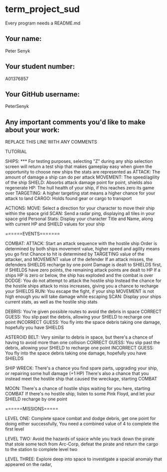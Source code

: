 # term_project_sud

Every program needs a README.md

## Your name:

Peter Senyk

## Your student number:

A01376857

## Your GitHub username:

PeterSenyk

## Any important comments you'd like to make about your work:

REPLACE THIS LINE WITH ANY COMMENTS


TUTORIAL

SHIPS:
    *** For testing purposes, selecting "Z" during any ship selection screen will return a test ship that makes gameplay easy
    when given the opportunity to choose new ships the stats are represented as
    ATTACK: The amount of damage a ship can do per attack
    MOVEMENT: The speed/agility of the ship
    SHIELD: Absorbs attack damage point for point, shields also regenerate
    HP: The hull health of your ship, if this reaches zero its game over
    TARGETING: A higher targeting stat means a higher chance for your attack to land
    CARGO: Holds found gear or cargo to transport

ACTIONS:
    MOVE: Select a direction for your character to move their ship within the space grid
    SCAN: Send a radar ping, displaying all tiles in your space grid
    Personal Stats: Display your character Title and Name, along with current HP and SHIELD values for your ship

======EVENTS=======

COMBAT:
    ATTACK: Start an attack sequence with the hostile ship
            Order is determined by both ships movement value, higher speed and agility means you go first
            Chance to hit is determined by TARGETING value of the attacker, and MOVEMENT value of the defender
                If an attack misses, the defenders SHIELDS recharge by one point
            Damage is dealt to SHIELDS first, if SHIELDS have zero points, the remaining attack points are dealt to HP
            If a ships HP is zero or below, the ship has exploded and the combat is over
    DODGE: You do not attempt to attack the hostile ship
            Instead the chance for the hostile ships attack to miss increases, giving you a chance to recharge your SHIELDS
    RUN: You escape the fight, if your ship MOVEMENT is not high enough you will take damage while escaping
    SCAN: Display your ships current stats, as well as the hostile ship stats

DEBRIS:
    You're given possible routes to avoid the debris in space
    CORRECT GUESS: You slip past the debris, allowing your SHIELD to recharge one point
    INCORRECT GUESS: You fly into the space debris taking one damage, hopefully you have SHIELDS

ASTEROID BELT:
    Very similar to debris in space, but there's a chance of having to avoid more than one collision
    CORRECT GUESS: You slip past the debris, allowing your SHIELD to recharge one point
    INCORRECT GUESS: You fly into the space debris taking one damage, hopefully you have SHIELDS

SHIP WRECK: 
    There's a chance you find spare parts, upgrading your ship, or repairing some hull damage (+1 HP)
    There's also a chance that you instead meet the hostile ship that caused the wreckage, starting COMBAT

MOON:
    There's a chance of hostile ships waiting for you here, starting COMBAT
    If there's no hostile ship, listen to some Pink Floyd, and let your SHIELD recharge by one point


======MISSIONS=====

LEVEL ONE: Complete space combat and dodge debris, get one point for doing either successfully, You need a combined value of 4 to complete the first level

LEVEL TWO: Avoid the hazards of space while you track down the pirate that stole some tech from Arc-Corp, defeat the pirate and return the cargo to the station to 
            complete level two

LEVEL THREE: Explore deep into space to investigate a spacial anomaly that appeared on the radar, 






